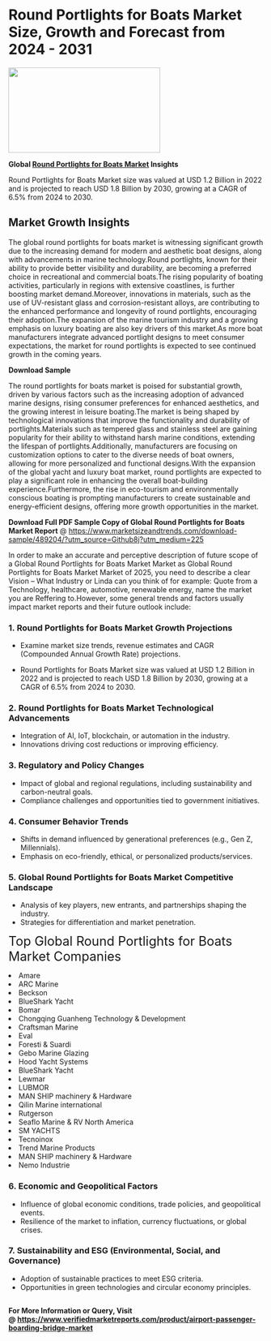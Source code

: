 <H1>Round Portlights for Boats Market Size, Growth and Forecast from 2024 - 2031</H1><img class="aligncenter size-medium wp-image-584254" src="https://thirdeyenews.in/wp-content/uploads/2024/09/Global-Market-Research-300x168.jpeg" alt="" width="300" height="168" /><p><strong>Global&nbsp;<a href="https://www.marketsizeandtrends.com/download-sample/489204/?utm_source=Github8j?utm_medium=225">Round Portlights for Boats Market</a> Insights</strong></p><p>Round Portlights for Boats Market size was valued at USD 1.2 Billion in 2022 and is projected to reach USD 1.8 Billion by 2030, growing at a CAGR of 6.5% from 2024 to 2030.</p><p><h2>Market Growth Insights</h2> <p>The global round portlights for boats market is witnessing significant growth due to the increasing demand for modern and aesthetic boat designs, along with advancements in marine technology.Round portlights, known for their ability to provide better visibility and durability, are becoming a preferred choice in recreational and commercial boats.The rising popularity of boating activities, particularly in regions with extensive coastlines, is further boosting market demand.Moreover, innovations in materials, such as the use of UV-resistant glass and corrosion-resistant alloys, are contributing to the enhanced performance and longevity of round portlights, encouraging their adoption.The expansion of the marine tourism industry and a growing emphasis on luxury boating are also key drivers of this market.As more boat manufacturers integrate advanced portlight designs to meet consumer expectations, the market for round portlights is expected to see continued growth in the coming years.</p> <p><strong>Download Sample</strong></p> <p>The round portlights for boats market is poised for substantial growth, driven by various factors such as the increasing adoption of advanced marine designs, rising consumer preferences for enhanced aesthetics, and the growing interest in leisure boating.The market is being shaped by technological innovations that improve the functionality and durability of portlights.Materials such as tempered glass and stainless steel are gaining popularity for their ability to withstand harsh marine conditions, extending the lifespan of portlights.Additionally, manufacturers are focusing on customization options to cater to the diverse needs of boat owners, allowing for more personalized and functional designs.With the expansion of the global yacht and luxury boat market, round portlights are expected to play a significant role in enhancing the overall boat-building experience.Furthermore, the rise in eco-tourism and environmentally conscious boating is prompting manufacturers to create sustainable and energy-efficient designs, offering more growth opportunities in the market.</p> <p><span class=""><strong>Download Full PDF Sample Copy of Global Round Portlights for Boats Market Report</strong> @ <a href="https://www.marketsizeandtrends.com/download-sample/489204/?utm_source=Github8j?utm_medium=225" target="_blank">https://www.marketsizeandtrends.com/download-sample/489204/?utm_source=Github8j?utm_medium=225</a></span></p><p>In order to make an accurate and perceptive description of future scope of a Global&nbsp;Round Portlights for Boats Market Market as Global&nbsp;Round Portlights for Boats Market Market of 2025, you need to describe a clear Vision &ndash; What Industry or Linda can you think of for example: Quote from a Technology, healthcare, automotive, renewable energy, name the market you are Reffering to.However, some general trends and factors usually impact market reports and their future outlook include:</p><h3>1.&nbsp;<strong>Round Portlights for Boats Market Growth Projections</strong></h3><ul><li>Examine market size trends, revenue estimates and CAGR (Compounded Annual Growth Rate) projections.</li><li><p>Round Portlights for Boats Market size was valued at USD 1.2 Billion in 2022 and is projected to reach USD 1.8 Billion by 2030, growing at a CAGR of 6.5% from 2024 to 2030.</p></li></ul><h3>2.&nbsp;<strong>Round Portlights for Boats Market Technological Advancements</strong></h3><ul><li>Integration of AI, IoT, blockchain, or automation in the industry.</li><li>Innovations driving cost reductions or improving efficiency.</li></ul><h3>3.&nbsp;<strong>Regulatory and Policy Changes</strong></h3><ul><li>Impact of global and regional regulations, including sustainability and carbon-neutral goals.</li><li>Compliance challenges and opportunities tied to government initiatives.</li></ul><h3>4.&nbsp;<strong>Consumer Behavior Trends</strong></h3><ul><li>Shifts in demand influenced by generational preferences (e.g., Gen Z, Millennials).</li><li>Emphasis on eco-friendly, ethical, or personalized products/services.</li></ul><h3>5.&nbsp;<strong>Global Round Portlights for Boats Market Competitive Landscape</strong></h3><ul><li>Analysis of key players, new entrants, and partnerships shaping the industry.</li><li>Strategies for differentiation and market penetration.</li></ul><p data-pm-slice="1 1 []"><span style="color: inherit; font-family: inherit; font-size: 25px;">Top Global Round Portlights for Boats Market Companies</span></p><div class="" data-test-id=""><p><li>Amare</li><li> ARC Marine</li><li> Beckson</li><li> BlueShark Yacht</li><li> Bomar</li><li> Chongqing Guanheng Technology & Development</li><li> Craftsman Marine</li><li> Eval</li><li> Foresti & Suardi</li><li> Gebo Marine Glazing</li><li> Hood Yacht Systems</li><li> BlueShark Yacht</li><li> Lewmar</li><li> LUBMOR</li><li> MAN SHIP machinery & Hardware</li><li> Qilin Marine international</li><li> Rutgerson</li><li> Seaflo Marine & RV North America</li><li> SM YACHTS</li><li> Tecnoinox</li><li> Trend Marine Products</li><li> MAN SHIP machinery & Hardware</li><li> Nemo Industrie</li></p></div><h3>6.&nbsp;<strong>Economic and Geopolitical Factors</strong></h3><ul><li>Influence of global economic conditions, trade policies, and geopolitical events.</li><li>Resilience of the market to inflation, currency fluctuations, or global crises.</li></ul><h3>7.&nbsp;<strong>Sustainability and ESG (Environmental, Social, and Governance)</strong></h3><ul><li>Adoption of sustainable practices to meet ESG criteria.</li><li>Opportunities in green technologies and circular economy principles.</li></ul><h2><strong style="font-size: 14px;">For More Information or Query, Visit @&nbsp;</strong><a style="background-color: #ffffff; font-size: 14px;" href="https://www.marketsizeandtrends.com/report/round-portlights-for-boats-market/" target="_blank">https://www.verifiedmarketreports.com/product/airport-passenger-boarding-bridge-market</a></h2>